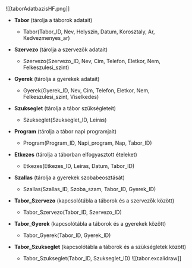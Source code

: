 ![[taborAdatbazisHF.png]]
- **Tabor** (tárolja a táborok adatait)
    
    - Tabor(Tabor_ID, Nev, Helyszin, Datum, Korosztaly, Ar, Kedvezmenyes_ar)
- **Szervezo** (tárolja a szervezők adatait)
    
    - Szervezo(Szervezo_ID, Nev, Cim, Telefon, Eletkor, Nem, Felkeszulesi_szint)
- **Gyerek** (tárolja a gyerekek adatait)
    
    - Gyerek(Gyerek_ID, Nev, Cim, Telefon, Eletkor, Nem, Felkeszulesi_szint, Viselkedes)
- **Szukseglet** (tárolja a tábor szükségleteit)
    
    - Szukseglet(Szukseglet_ID, Leiras)
- **Program** (tárolja a tábor napi programjait)
    
    - Program(Program_ID, Napi_program, Nap, Tabor_ID)
- **Etkezes** (tárolja a táborban elfogyasztott ételeket)
    
    - Etkezes(Etkezes_ID, Leiras, Datum, Tabor_ID)
- **Szallas** (tárolja a gyerekek szobabeosztását)
    
    - Szallas(Szallas_ID, Szoba_szam, Tabor_ID, Gyerek_ID)
- **Tabor_Szervezo** (kapcsolótábla a táborok és a szervezők között)
    
    - Tabor_Szervezo(Tabor_ID, Szervezo_ID)
- **Tabor_Gyerek** (kapcsolótábla a táborok és a gyerekek között)
    
    - Tabor_Gyerek(Tabor_ID, Gyerek_ID)
- **Tabor_Szukseglet** (kapcsolótábla a táborok és a szükségletek között)
    
    - Tabor_Szukseglet(Tabor_ID, Szukseglet_ID)
![[tabor.excalidraw]]

